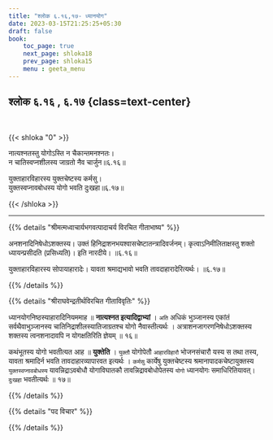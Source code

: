 ```yaml
---
title: "श्लोक ६.१६,१७- ध्यानयोग"
date: 2023-03-15T21:25:25+05:30
draft: false
book:
    toc_page: true
    next_page: shloka18
    prev_page: shloka15
    menu : geeta_menu
---
```




## श्लोक ६.१६ , ६.१७ {class=text-center}

<br/>

{{< shloka  "0"  >}}

नात्यश्नतस्तु योगोऽस्ति न चैकान्तमनश्नतः।  
न चातिस्वप्नशीलस्य जाग्रतो नैव चार्जुन॥६.१६॥


युक्ताहारविहारस्य युक्तचेष्टस्य कर्मसु।  
युक्तस्वप्नावबोधस्य योगो भवति दुःखहा॥६.१७॥

{{< /shloka >}}

---


{{% details "श्रीमत्मध्वाचार्यभगवत्पादाचर्य विरचित  गीताभाष्य" %}}

अनशनादिनिषेधोऽशक्तस्य। उक्तं हिनिद्राशनभयश्वासचेष्टातन्त्रादिवर्जनम्। कृत्वाऽनिमीलिताक्षस्तु शक्तो ध्यायन्प्रसीदति (प्रसिध्यति)। इति नारदीये। ॥६.१६॥

युक्ताहारविहारस्य सोपायाहारादेः। यावता श्रमाद्यभावो भवति तावदाहारादेरित्यर्थः। ॥६.१७॥

{{% /details %}}



{{% details "श्रीराघवेन्द्रतीर्थविरचित गीताविवृतिः" %}}

ध्यानयोगनिष्ठस्याहारादिनियममाह ॥ **नात्यश्नत इत्यादिद्वाभ्यां** । `अति`
अधिकं भुञ्जानस्य एकांतं सर्वथैवाभुञ्जानस्य चातिनिद्राशीलस्यातिजाग्रतश्च
योगो नैवास्तीत्यर्थः । अत्राशनजागरणनिषेधोऽशक्तस्य शक्तस्य
त्वनशनादावपि न योगक्षतिरिति ज्ञेयम्‌ ॥ १६॥

कथंभूतस्य योगो भवतीत्यत आह ॥ **युक्तेति** । `युक्तौ` योगोपेतौ
`आहारविहारौ` भोजनसंचारौ यस्य स तथा तस्य, यावता श्रमादिर्न भवति
तावदाहारव्यापारवत इत्यर्थः । `कर्मसु` कार्येषु युक्तचेष्टस्य
श्रमानापादकचेष्टायुक्तस्य `युक्तस्वप्नावबोधस्य` यावन्निद्राऽवबोधौ
योगाविघातकौ तावन्निद्रावबोधोपेतस्य `योगो` ध्यानयोगः समाधिरितियावत्‌।
`दुःखहा` भवतीत्यर्थः ॥ १७॥

{{% /details %}}



{{% details "पद विचार" %}}


{{% /details %}}
